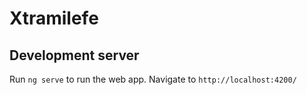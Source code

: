 # Xtramilefe

## Development server

Run `ng serve` to run the web app. Navigate to `http://localhost:4200/`